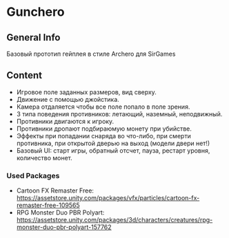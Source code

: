 # Gunchero
 ## General Info
Базовый прототип гейплея в стиле Archero для SirGames

## Content
- Игровое поле заданных размеров, вид сверху.
- Движение с помощью джойстика.
- Камера отдаляется чтобы все поле попало в поле зрения.
- 3 типа поведения противников: летающий, наземный, неподвижный.
- Противники двигаются к игроку.
- Противники дропают подбираюмую монету при убийстве.
- Эффекты при попадании снаряда во что-либо, при смерти противника, при открытой дверью на выход (модели двери нет!)
- Базовый UI: старт игры, обратный отсчет, пауза, рестарт уровня, количество монет.

### Used Packages
- Cartoon FX Remaster Free:
https://assetstore.unity.com/packages/vfx/particles/cartoon-fx-remaster-free-109565
- RPG Monster Duo PBR Polyart:
https://assetstore.unity.com/packages/3d/characters/creatures/rpg-monster-duo-pbr-polyart-157762
